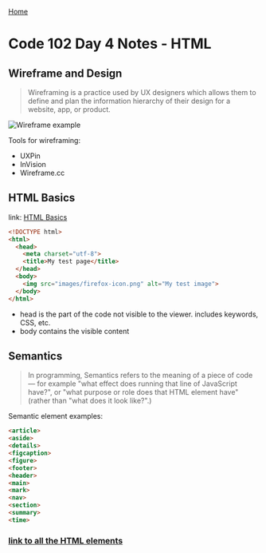 [Home](https://ezgi-c.github.io/reading-notes/)


# Code 102 Day 4 Notes - HTML

## Wireframe and Design

> Wireframing is a practice used by UX designers which allows them to define and plan the information hierarchy of their design for a website, app, or product.

![Wireframe example](https://upload.wikimedia.org/wikipedia/commons/b/b8/Wireframe_2.png)

Tools for wireframing:

- UXPin
- InVision
- Wireframe.cc

## HTML Basics

link: [HTML Basics](https://developer.mozilla.org/en-US/docs/Learn/Getting_started_with_the_web/HTML_basics)

``` html
<!DOCTYPE html>
<html>
  <head>
    <meta charset="utf-8">
    <title>My test page</title>
  </head>
  <body>
    <img src="images/firefox-icon.png" alt="My test image">
  </body>
</html>
```

- head is the part of the code not visible to the viewer. includes keywords, CSS, etc.
- body contains the visible content

## Semantics

> In programming, Semantics refers to the meaning of a piece of code — for example "what effect does running that line of JavaScript have?", or "what purpose or role does that HTML element have" (rather than "what does it look like?".)

Semantic element examples:

``` html
<article>
<aside>
<details>
<figcaption>
<figure>
<footer>
<header>
<main>
<mark>
<nav>
<section>
<summary>
<time>
```

### [link to all the HTML elements](https://developer.mozilla.org/en-US/docs/Web/HTML/Element)

